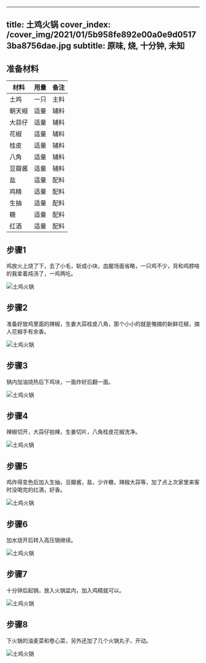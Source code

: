
---
title: 土鸡火锅
cover_index: /cover_img/2021/01/5b958fe892e00a0e9d05173ba8756dae.jpg
subtitle: 原味, 烧, 十分钟, 未知
---

## 准备材料

| 材料     | 用量 | 备注|
| ------- | ----- | --- |
| 土鸡 | 一只| 主料 |
| 朝天椒 | 适量| 辅料 |
| 大蒜仔 | 适量| 辅料 |
| 花椒 | 适量| 辅料 |
| 桂皮 | 适量| 辅料 |
| 八角 | 适量| 辅料 |
| 豆瓣酱 | 适量| 辅料 |
| 盐 | 适量| 配料 |
| 鸡精 | 适量| 配料 |
| 生抽 | 适量| 配料 |
| 糖 | 适量| 配料 |
| 红酒 | 适量| 配料 |

## 步骤1

鸡放火上烧了下，去了小毛，斩成小块，血腥场面省略，一只鸡不少，背和鸡脖啥的我拿着炖汤了，一鸡两吃。

![土鸡火锅](https://i8.meishichina.com/attachment/recipe/201010/201010021403093.jpg?x-oss-process=style/p320) 

## 步骤2

准备好放鸡里面的辣椒，生姜大蒜桂皮八角，那个小小的就是俺摘的新鲜花椒，摘人花椒手有余香。

![土鸡火锅](https://i8.meishichina.com/attachment/recipe/201010/201010021405200.jpg?x-oss-process=style/p320) 

## 步骤3

锅内加油烧热后下鸡块，一面炸好后翻一面。

![土鸡火锅](https://i8.meishichina.com/attachment/recipe/201010/201010021407243.jpg?x-oss-process=style/p320) 

## 步骤4

辣椒切开，大蒜仔拍辣，生姜切片，八角桂皮花椒洗净。

![土鸡火锅](https://i8.meishichina.com/attachment/recipe/201010/201010021408207.jpg?x-oss-process=style/p320) 

## 步骤5

鸡炸得变色后加入生抽，豆瓣酱，盐，少许糖，辣椒大蒜等，加了点上次家里来客时没喝完的红酒，好香。

![土鸡火锅](https://i8.meishichina.com/attachment/recipe/201010/201010021410256.jpg?x-oss-process=style/p320) 

## 步骤6

加水烧开后转入高压锅继续。

![土鸡火锅](https://i8.meishichina.com/attachment/recipe/201010/201010021412299.jpg?x-oss-process=style/p320) 

## 步骤7

十分钟后起锅，放入火锅盆内，加入鸡精就可以。

![土鸡火锅](https://i8.meishichina.com/attachment/recipe/201010/201010021414444.jpg?x-oss-process=style/p320) 

## 步骤8

下火锅的油麦菜和卷心菜，另外还加了几个火锅丸子，开动。

![土鸡火锅](https://i8.meishichina.com/attachment/recipe/201010/201010021420038.jpg?x-oss-process=style/p320) 

